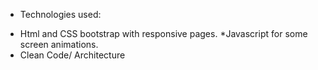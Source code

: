 - Technologies used:
* Html and CSS bootstrap with responsive pages.
*Javascript for some screen animations.
* Clean Code/ Architecture

